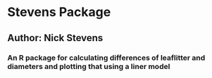 # Stevens Package
## Author: Nick Stevens
### An R package for calculating differences of leaflitter and diameters and plotting that using a liner model
